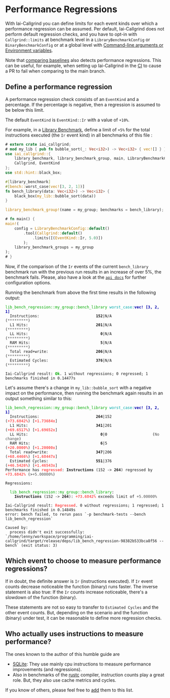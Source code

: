 <!-- markdownlint-disable MD041 MD033 -->

# Performance Regressions

With Iai-Callgrind you can define limits for each event kinds over which a
performance regression can be assumed. Per default, Iai-Callgrind does not
perform default regression checks, and you have to opt-in with
`Callgrind::limits` at benchmark level in a `LibraryBenchmarkConfig` or
`BinaryBenchmarkConfig` or at a global level with [Command-line arguments or
Environment variables](./cli_and_env/basics.md).

Note that [comparing baselines](./cli_and_env/baselines.md) also detects
performance regressions. This can be useful, for example, when setting up
Iai-Callgrind in the [CI](./installation/iai_callgrind.md#in-the-github-ci) to
cause a PR to fail when comparing to the main branch.

## Define a performance regression

A performance regression check consists of an `EventKind` and a percentage. If
the percentage is negative, then a regression is assumed to be below this limit.

The default `EventKind` is `EventKind::Ir` with a value of `+10%`.

For example, in a [Library
Benchmark](./benchmarks/library_benchmarks/configuration.md), define a limit of
`+5%` for the total instructions executed (the `Ir` event kind) in all
benchmarks of this file :

```rust
# extern crate iai_callgrind;
# mod my_lib { pub fn bubble_sort(_: Vec<i32>) -> Vec<i32> { vec![] } }
use iai_callgrind::{
    library_benchmark, library_benchmark_group, main, LibraryBenchmarkConfig,
    Callgrind, EventKind
};
use std::hint::black_box;

#[library_benchmark]
#[bench::worst_case(vec![3, 2, 1])]
fn bench_library(data: Vec<i32>) -> Vec<i32> {
    black_box(my_lib::bubble_sort(data))
}

library_benchmark_group!(name = my_group; benchmarks = bench_library);

# fn main() {
main!(
    config = LibraryBenchmarkConfig::default()
        .tool(Callgrind::default()
            .limits([(EventKind::Ir, 5.0)])
        );
    library_benchmark_groups = my_group
);
# }
```

Now, if the comparison of the `Ir` events of the current `bench_library`
benchmark run with the previous run results in an increase of over 5%, the
benchmark fails. Please, also have a look at the [`api
docs`](https://docs.rs/iai-callgrind/0.15.1/iai_callgrind/struct.Callgrind.html#method.limits)
for further configuration options.

Running the benchmark from above the first time results in the following output:

<pre><code class="hljs"><span style="color:#0A0">lib_bench_regression::my_group::bench_library</span> <span style="color:#0AA">worst_case</span><span style="color:#0AA">:</span><b><span style="color:#00A">vec! [3, 2, 1]</span></b>
<span style="color:#555">  </span>Instructions:                         <b>152</b>|N/A                  (<span style="color:#555">*********</span>)
<span style="color:#555">  </span>L1 Hits:                              <b>201</b>|N/A                  (<span style="color:#555">*********</span>)
<span style="color:#555">  </span>LL Hits:                                <b>0</b>|N/A                  (<span style="color:#555">*********</span>)
<span style="color:#555">  </span>RAM Hits:                               <b>5</b>|N/A                  (<span style="color:#555">*********</span>)
<span style="color:#555">  </span>Total read+write:                     <b>206</b>|N/A                  (<span style="color:#555">*********</span>)
<span style="color:#555">  </span>Estimated Cycles:                     <b>376</b>|N/A                  (<span style="color:#555">*********</span>)

Iai-Callgrind result: <b><span style="color:#0A0">Ok</span></b>. 1 without regressions; 0 regressed; 1 benchmarks finished in 0.14477s</code></pre>

Let's assume there's a change in `my_lib::bubble_sort` with a negative impact on
the performance, then running the benchmark again results in an output something
similar to this:

<pre><code class="hljs"><span style="color:#0A0">lib_bench_regression::my_group::bench_library</span> <span style="color:#0AA">worst_case</span><span style="color:#0AA">:</span><b><span style="color:#00A">vec! [3, 2, 1]</span></b>
<span style="color:#555">  </span>Instructions:                         <b>264</b>|152                  (<b><span style="color:#F55">+73.6842%</span></b>) [<b><span style="color:#F55">+1.73684x</span></b>]
<span style="color:#555">  </span>L1 Hits:                              <b>341</b>|201                  (<b><span style="color:#F55">+69.6517%</span></b>) [<b><span style="color:#F55">+1.69652x</span></b>]
<span style="color:#555">  </span>LL Hits:                                <b>0</b>|0                    (<span style="color:#555">No change</span>)
<span style="color:#555">  </span>RAM Hits:                               <b>6</b>|5                    (<b><span style="color:#F55">+20.0000%</span></b>) [<b><span style="color:#F55">+1.20000x</span></b>]
<span style="color:#555">  </span>Total read+write:                     <b>347</b>|206                  (<b><span style="color:#F55">+68.4466%</span></b>) [<b><span style="color:#F55">+1.68447x</span></b>]
<span style="color:#555">  </span>Estimated Cycles:                     <b>551</b>|376                  (<b><span style="color:#F55">+46.5426%</span></b>) [<b><span style="color:#F55">+1.46543x</span></b>]
Performance has <b><span style="color:#F55">regressed</span></b>: <b>Instructions</b> (152 -> <b>264</b>) regressed by <b><span style="color:#F55">+73.6842%</span></b> (><span style="color:#555">+5.00000%</span>)

Regressions:

  <span style="color:#0A0">lib_bench_regression::my_group::bench_library</span>:
    <b>Instructions</b> (152 -> <b>264</b>): <b><span style="color:#F55">+73.6842</span></b><b><span style="color:#F55">%</span></b> exceeds limit of <span style="color:#555">+5.00000</span><span style="color:#555">%</span>

Iai-Callgrind result: <b><span style="color:#F55">Regressed</span></b>. 0 without regressions; 1 regressed; 1 benchmarks finished in 0.14849s
error: bench failed, to rerun pass `-p benchmark-tests --bench lib_bench_regression`

Caused by:
  process didn't exit successfully: `/home/lenny/workspace/programming/iai-callgrind/target/release/deps/lib_bench_regression-98382b533bca8f56 --bench` (exit status: 3)</code></pre>

## Which event to choose to measure performance regressions?

If in doubt, the definite answer is `Ir` (instructions executed). If `Ir` event
counts decrease noticeable the function (binary) runs faster. The inverse
statement is also true: If the `Ir` counts increase noticeable, there's a
slowdown of the function (binary).

These statements are not so easy to transfer to `Estimated Cycles` and the other
event counts. But, depending on the scenario and the function (binary) under
test, it can be reasonable to define more regression checks.

## Who actually uses instructions to measure performance?

The ones known to the author of this humble guide are

* [SQLite](https://sqlite.org/cpu.html#performance_measurement): They use mainly
  cpu instructions to measure performance improvements (and regressions).
* Also in benchmarks of the [rustc](https://github.com/rust-lang/rustc-perf)
  compiler, instruction counts play a great role. But, they also use cache
  metrics and cycles.

If you know of others, please feel free to
[add](https://github.com/iai-callgrind/iai-callgrind/blob/5bec95ee37330954916ea29e7a7dc40ca62bc454/docs/src/regressions.md)
them to this list.
